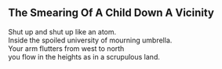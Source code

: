 The Smearing Of A Child Down A Vicinity
---------------------------------------
Shut up and shut up like an atom.  
Inside the spoiled university of mourning umbrella.  
Your arm flutters from west to north  
you flow in the heights as in a scrupulous land.  
